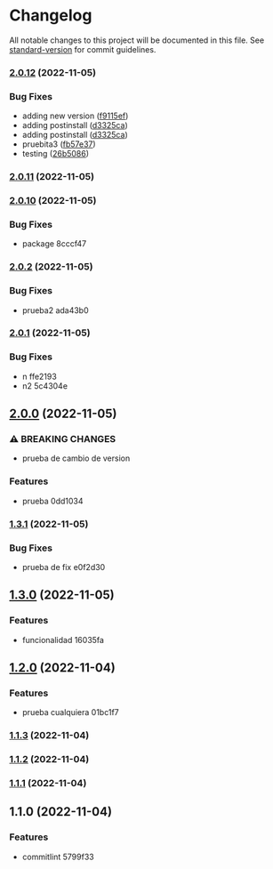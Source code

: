 # Changelog

All notable changes to this project will be documented in this file. See [standard-version](https://github.com/conventional-changelog/standard-version) for commit guidelines.

### [2.0.12](https://github.com/JuanC-JC/versioning/compare/v2.0.11...v2.0.12) (2022-11-05)


### Bug Fixes

* adding new version ([f9115ef](https://github.com/JuanC-JC/versioning/commit/f9115efba02b78ef8e70793553046d2050ce1d9e))
* adding postinstall ([d3325ca](https://github.com/JuanC-JC/versioning/commit/d3325ca2bdc6f4cf35c512d1c69bfb1890896135))
* adding postinstall ([d3325ca](https://github.com/JuanC-JC/versioning/commit/d3325ca2bdc6f4cf35c512d1c69bfb1890896135))
* pruebita3 ([fb57e37](https://github.com/JuanC-JC/versioning/commit/fb57e37bc58f32447c21eacd5d3668b3ce8a71eb))
* testing ([26b5086](https://github.com/JuanC-JC/versioning/commit/26b50864c2cfa423fd8e6c8d2da23bc6d0accc4b))

### [2.0.11](///compare/v2.0.10...v2.0.11) (2022-11-05)

### [2.0.10](///compare/v2.0.2...v2.0.10) (2022-11-05)


### Bug Fixes

* package 8cccf47

### [2.0.2](///compare/v2.0.1...v2.0.2) (2022-11-05)


### Bug Fixes

* prueba2 ada43b0

### [2.0.1](///compare/v2.0.0...v2.0.1) (2022-11-05)


### Bug Fixes

* n ffe2193
* n2 5c4304e

## [2.0.0](///compare/v1.3.1...v2.0.0) (2022-11-05)


### ⚠ BREAKING CHANGES

* prueba de cambio de version

### Features

* prueba 0dd1034

### [1.3.1](///compare/v1.3.0...v1.3.1) (2022-11-05)


### Bug Fixes

* prueba de fix e0f2d30

## [1.3.0](///compare/v1.2.0...v1.3.0) (2022-11-05)


### Features

* funcionalidad 16035fa

## [1.2.0](///compare/v1.1.3...v1.2.0) (2022-11-04)


### Features

* prueba cualquiera 01bc1f7

### [1.1.3](///compare/v1.1.2...v1.1.3) (2022-11-04)

### [1.1.2](///compare/v1.1.1...v1.1.2) (2022-11-04)

### [1.1.1](///compare/v1.1.0...v1.1.1) (2022-11-04)

## 1.1.0 (2022-11-04)


### Features

* commitlint 5799f33
